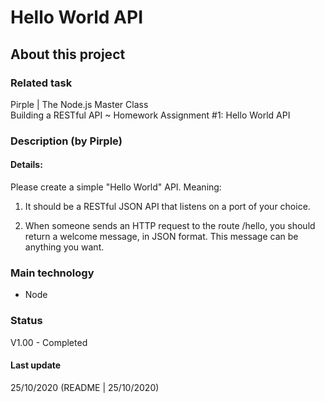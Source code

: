 # Hello World API

## About this project

### Related task
Pirple | The Node.js Master Class  
Building a RESTful API ~ Homework Assignment #1: Hello World API

### Description (by Pirple)
#### Details:
 
Please create a simple "Hello World" API. Meaning:

1. It should be a RESTful JSON API that listens on a port of your choice.

2. When someone sends an HTTP request to the route /hello, you should return a welcome message, in JSON format. This message can be anything you want. 

### Main technology
- Node

### Status
V1.00 - Completed

#### Last update
25/10/2020
(README | 25/10/2020)
